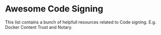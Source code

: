 # Awesome Code Signing

This list contains a bunch of helpfull resources related to Code signing. E.g. Docker Content Trust and Notary.
